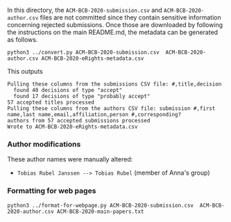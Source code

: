 In this directory, the `ACM-BCB-2020-submission.csv` and `ACM-BCB-2020-author.csv` files are not committed since they contain sensitive information concerning rejected submissions. Once those are downloaded by following the instructions on the main README.md, the metadata can be generated as follows.

```
python3 ../convert.py ACM-BCB-2020-submission.csv  ACM-BCB-2020-author.csv ACM-BCB-2020-eRights-metadata.csv
```

This outputs

```
Pulling these columns from the submissions CSV file: #,title,decision
  found 40 decisions of type "accept"
  found 17 decisions of type "probably accept"
57 accepted titles processed
Pulling these columns from the authors CSV file: submission #,first name,last name,email,affiliation,person #,corresponding?
authors from 57 accepted submissions processed
Wrote to ACM-BCB-2020-eRights-metadata.csv
```

### Author modifications

These author names were manually altered:

- `Tobias Rubel Janssen --> Tobias Rubel` (member of Anna's group)

### Formatting for web pages

```
python3 ../format-for-webpage.py ACM-BCB-2020-submission.csv  ACM-BCB-2020-author.csv ACM-BCB-2020-main-papers.txt
```
